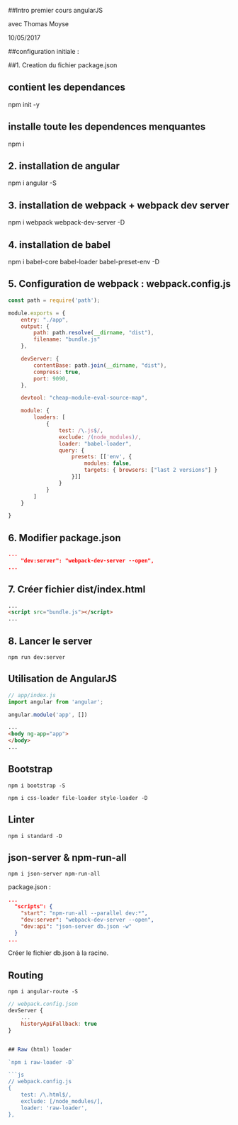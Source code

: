 ##Intro
premier cours angularJS

avec Thomas Moyse

10/05/2017


##configuration initiale :

##1. Creation du fichier package.json
## contient les dependances
npm init -y


## installe toute les dependences menquantes
npm i


## 2. installation de angular
npm i angular -S


## 3. installation de webpack + webpack dev server
npm i  webpack webpack-dev-server -D


## 4. installation de babel
npm i babel-core babel-loader babel-preset-env -D


## 5. Configuration de webpack : webpack.config.js
```js
const path = require('path');

module.exports = {
    entry: "./app",
    output: {
        path: path.resolve(__dirname, "dist"),
        filename: "bundle.js"
    },

    devServer: {
        contentBase: path.join(__dirname, "dist"),
        compress: true,
        port: 9090,
    },

	devtool: "cheap-module-eval-source-map",

    module: {
        loaders: [
            {
                test: /\.js$/,
                exclude: /(node_modules)/,
                loader: "babel-loader",
                query: {
                    presets: [['env', {
                        modules: false,
                        targets: { browsers: ["last 2 versions"] }
                    }]]
                }
            }
        ]
    }

}
```

## 6. Modifier package.json
```json
...
    "dev:server": "webpack-dev-server --open",
...
```

## 7. Créer fichier dist/index.html
```html
...
<script src="bundle.js"></script>
...
```

## 8. Lancer le server
```npm run dev:server```

## Utilisation de AngularJS

```js
// app/index.js
import angular from 'angular';

angular.module('app', [])
```

```html
...
<body ng-app="app">
</body>
...
```
## Bootstrap

`npm i bootstrap -S`

`npm i css-loader file-loader style-loader -D`

## Linter

`npm i standard -D`

## json-server & npm-run-all

`npm i json-server npm-run-all`

package.json :

```json
...
  "scripts": {
    "start": "npm-run-all --parallel dev:*",
    "dev:server": "webpack-dev-server --open",
    "dev:api": "json-server db.json -w"
  }
...
```

Créer le fichier db.json à la racine.


## Routing

`npm i angular-route -S`

```js
// webpack.config.json
devServer {
    ...
    historyApiFallback: true
}


## Raw (html) loader

`npm i raw-loader -D`

```js
// webpack.config.js
{
    test: /\.html$/,
    exclude: [/node_modules/],
    loader: 'raw-loader',
},
```
